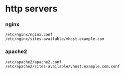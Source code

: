 # http servers
### nginx
```
/etc/nginx/nginx.conf
/etc/nginx/sites-available/vhost.example.com
```
### apache2
```
/etc/apache2/apache2.conf
/etc/apache2/sites-available/vhost.example.com.conf
```
